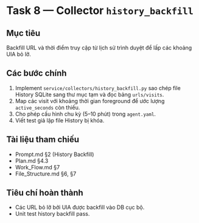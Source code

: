 # Task 8 — Collector `history_backfill`

## Mục tiêu
Backfill URL và thời điểm truy cập từ lịch sử trình duyệt để lấp các khoảng UIA bỏ lỡ.

## Các bước chính
1. Implement `service/collectors/history_backfill.py` sao chép file History SQLite sang thư mục tạm và đọc bảng `urls/visits`.
2. Map các visit với khoảng thời gian foreground để ước lượng `active_seconds` còn thiếu.
3. Cho phép cấu hình chu kỳ (5–10 phút) trong `agent.yaml`.
4. Viết test giả lập file History bị khóa.

## Tài liệu tham chiếu
- Prompt.md §2 (History Backfill)
- Plan.md §4.3
- Work_Flow.md §7
- File_Structure.md §6, §7

## Tiêu chí hoàn thành
- Các URL bỏ lỡ bởi UIA được backfill vào DB cục bộ.
- Unit test history backfill pass.
